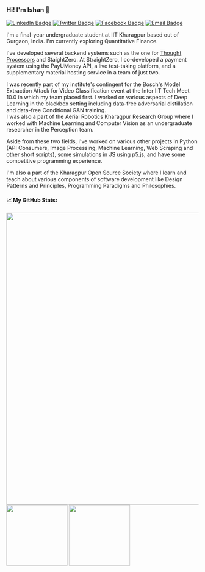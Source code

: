 ### Hi! I'm Ishan 👋

[![LinkedIn Badge](https://img.shields.io/badge/-LinkedIn-0077b5?style=flat-square&logo=Linkedin&logoColor=white)](https://linkedin.com/in/Ishan-Manchanda)
[![Twitter Badge](https://img.shields.io/badge/-Twitter-1DA1F2?style=flat-square&logo=Twitter&logoColor=white)](https://twitter.com/TheIshanM)
[![Facebook Badge](https://img.shields.io/badge/-Facebook-4267B2?style=flat-square&logo=Facebook&logoColor=white)](https://facebook.com/TheIshanM/)
[![Email Badge](https://img.shields.io/badge/-Email-DB4437?style=flat-square&logo=Gmail&logoColor=white)](mailto:ishanmanchanda70@gmail.com)

<!--
- 🔭 I’m currently working on ...
- 🌱 I’m currently learning ...
- 👯 I’m looking to collaborate on ...
- 🤔 I’m looking for help with ...
- 💬 Ask me about ...
- 📫 How to reach me: ...
- 😄 Pronouns: ...
- ⚡ Fun fact: ...
-->

I'm a final-year undergraduate student at IIT Kharagpur based out of Gurgaon, India. I'm currently exploring Quantitative Finance.

I've developed several backend systems such as the one for [Thought Processors](https://thoughtprocessors.netlify.app/) and StaightZero. At StraightZero, I co-developed a payment system using the PayUMoney API, a live test-taking platform, and a supplementary material hosting service in a team of just two.

I was recently part of my institute's contingent for the Bosch's Model Extraction Attack for Video Classification event at the Inter IIT Tech Meet 10.0 in which my team placed first. I worked on various aspects of Deep Learning in the blackbox setting including data-free adversarial distillation and data-free Conditional GAN training.  
I was also a part of the Aerial Robotics Kharagpur Research Group where I worked with Machine Learning and Computer Vision as an undergraduate researcher in the Perception team.

Aside from these two fields, I've worked on various other projects in Python (API Consumers, Image Processing, Machine Learning, Web Scraping and other short scripts), some simulations in JS using p5.js, and have some competitive programming experience.

I'm also a part of the Kharagpur Open Source Society where I learn and teach about various components of software development like Design Patterns and Principles, Programming Paradigms and Philosophies.

#### 📈 My GitHub Stats:

<p>
  <img width="766em" src="https://github-profile-trophy.vercel.app/?username=IshanManchanda&theme=discord&no-frame=true&row=1&column=7" /> <br>
  <img height="160em" src="https://github-readme-stats.vercel.app/api?username=IshanManchanda&show_icons=true&hide_border=true&count_private=true&include_all_commits=true&hide=contribs&theme=tokyonight" />
  <img height="160em" src="https://github-readme-stats.vercel.app/api/top-langs/?username=IshanManchanda&show_icons=true&hide_border=true&layout=compact&langs_count=8&theme=tokyonight"/>
</p>

